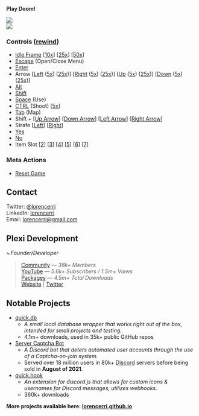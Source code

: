 **Play Doom!**

<img src="https://doom-api.plexidev.org/frame/github?type=gif&ext=.gif"><br /><img src="https://doom-api.plexidev.org/input/github?image=true" />

### Controls (<a href="https://doom-api.plexidev.org/input/github/rewind/?callback=https://github.com/lorencerri">rewind</a>)

- <a href="https://doom-api.plexidev.org/input/github/append?keys=,&callback=https://github.com/lorencerri">Idle Frame</a> [<a href="https://doom-api.plexidev.org/input/github/append?keys=,,,,,,,,,,&callback=https://github.com/lorencerri">10x</a>] [<a href="https://doom-api.plexidev.org/input/github/append?keys=,,,,,,,,,,,,,,,,,,,,,,,,,&callback=https://github.com/lorencerri">25x</a>] [<a href="https://doom-api.plexidev.org/input/github/append?keys=,,,,,,,,,,,,,,,,,,,,,,,,,,,,,,,,,,,,,,,,,,,,,,,,,,&callback=https://github.com/lorencerri">50x</a>]
- <a href="https://doom-api.plexidev.org/input/github/append?keys=x,&callback=https://github.com/lorencerri">Escape</a> (Open/Close Menu)
- <a href="https://doom-api.plexidev.org/input/github/append?keys=e,&callback=https://github.com/lorencerri">Enter</a>
- Arrow [<a href="https://doom-api.plexidev.org/input/github/append?keys=l,&callback=https://github.com/lorencerri">Left</a> (<a href="https://doom-api.plexidev.org/input/github/append?keys=l,l,l,l,l,&callback=https://github.com/lorencerri">5x</a>) (<a href="https://doom-api.plexidev.org/input/github/append?keys=l,l,l,l,l,l,l,l,l,l,l,l,l,l,l,l,l,l,l,l,l,l,l,l,l,&callback=https://github.com/lorencerri">25x</a>)] [<a href="https://doom-api.plexidev.org/input/github/append?keys=r,&callback=https://github.com/lorencerri">Right</a> (<a href="https://doom-api.plexidev.org/input/github/append?keys=r,r,r,r,r,&callback=https://github.com/lorencerri">5x</a>) (<a href="https://doom-api.plexidev.org/input/github/append?keys=r,r,r,r,r,r,r,r,r,r,r,r,r,r,r,r,r,r,r,r,r,r,r,r,r,&callback=https://github.com/lorencerri">25x</a>)] [<a href="https://doom-api.plexidev.org/input/github/append?keys=u,&callback=https://github.com/lorencerri">Up</a> (<a href="https://doom-api.plexidev.org/input/github/append?keys=u,u,u,u,u,&callback=https://github.com/lorencerri">5x</a>) (<a href="https://doom-api.plexidev.org/input/github/append?keys=u,u,u,u,u,u,u,u,u,u,u,u,u,u,u,u,u,u,u,u,u,u,u,u,u,&callback=https://github.com/lorencerri">25x</a>)] [<a href="https://doom-api.plexidev.org/input/github/append?keys=d,&callback=https://github.com/lorencerri">Down</a> (<a href="https://doom-api.plexidev.org/input/github/append?keys=d,d,d,d,d,&callback=https://github.com/lorencerri">5x</a>) (<a href="https://doom-api.plexidev.org/input/github/append?keys=d,d,d,d,d,d,d,d,d,d,d,d,d,d,d,d,d,d,d,d,d,d,d,d,d,&callback=https://github.com/lorencerri">25x</a>)]
- <a href="https://doom-api.plexidev.org/input/github/append?keys=a,&callback=https://github.com/lorencerri">Alt</a>
- <a href="https://doom-api.plexidev.org/input/github/append?keys=s,&callback=https://github.com/lorencerri">Shift</a>
- <a href="https://doom-api.plexidev.org/input/github/append?keys=p,&callback=https://github.com/lorencerri">Space</a> (Use)
- <a href="https://doom-api.plexidev.org/input/github/append?keys=f,&callback=https://github.com/lorencerri">CTRL</a> (Shoot) [<a href="https://doom-api.plexidev.org/input/github/append?keys=f,f,f,f,f,&callback=https://github.com/lorencerri">5x</a>]
- <a href="https://doom-api.plexidev.org/input/github/append?keys=t,&callback=https://github.com/lorencerri">Tab</a> (Map)
- Shift + [<a href="https://doom-api.plexidev.org/input/github/append?keys=U,&callback=https://github.com/lorencerri">Up Arrow</a>] [<a href="https://doom-api.plexidev.org/input/github/append?keys=D,&callback=https://github.com/lorencerri">Down Arrow</a>] [<a href="https://doom-api.plexidev.org/input/github/append?keys=L,&callback=https://github.com/lorencerri">Left Arrow</a>] [<a href="https://doom-api.plexidev.org/input/github/append?keys=R,&callback=https://github.com/lorencerri">Right Arrow</a>]
- Strafe [<a href="https://doom-api.plexidev.org/input/github/append?keys=<,&callback=https://github.com/lorencerri">Left</a>] [<a href="https://doom-api.plexidev.org/input/github/append?keys=>,&callback=https://github.com/lorencerri">Right</a>]
- <a href="https://doom-api.plexidev.org/input/github/append?keys=y,&callback=https://github.com/lorencerri">Yes</a>
- <a href="https://doom-api.plexidev.org/input/github/append?keys=n,&callback=https://github.com/lorencerri">No</a>
- Item Slot [<a href="https://doom-api.plexidev.org/input/github/append?keys=2,&callback=https://github.com/lorencerri">2</a>] [<a href="https://doom-api.plexidev.org/input/github/append?keys=3,&callback=https://github.com/lorencerri">3</a>] [<a href="https://doom-api.plexidev.org/input/github/append?keys=4,&callback=https://github.com/lorencerri">4</a>] [<a href="https://doom-api.plexidev.org/input/github/append?keys=5,&callback=https://github.com/lorencerri">5</a>] [<a href="https://doom-api.plexidev.org/input/github/append?keys=6,&callback=https://github.com/lorencerri">6</a>] [<a href="https://doom-api.plexidev.org/input/github/append?keys=7,&callback=https://github.com/lorencerri">7</a>]

### Meta Actions

- <a href="https://doom-api.plexidev.org/input/github/reset/?callback=https://github.com/lorencerri">Reset Game</a>

## Contact
Twitter: [@lorencerri](https://twitter.com/lorencerri) <br>
LinkedIn: [lorencerri](https://www.linkedin.com/in/lorencerri) <br>
Email: [lorencerri@gmail.com](mailto:lorencerri@gmail.com)

## Plexi Development
*⤷ Founder/Developer*
> [Community](https://discord.gg/plexidev) — *38k+ Members* <br>
> [YouTube](https://youtube.com/c/TrueXPixels) — *5.6k+ Subscribers / 1.5m+ Views* <br>
> [Packages](https://npm-stat.com/charts.html?package=quick.db&package=quick.hook&package=quick.time&from=2017-10-17) — *4.5m+ Total Downloads* <br>
> [Website](https://plexidev.org) | [Twitter](https://twitter.com/plexidev)

## Notable Projects
- [quick.db](https://npmjs.org/quick.db)
    - *A small local database wrapper that works right out of the box, intended for small projects and testing.*
    - 4.1m+ downloads, used in 35k+ public GitHub repos
- [Server Captcha Bot](https://top.gg/bot/512333785338216465)
    - *A Discord bot that deters automated user accounts through the use of a Captcha-on-join system.*
    - Served over 18 million users in 80k+ [Discord](https://discord.gg/) servers before being sold in **August of 2021**.
- [quick.hook](https://www.npmjs.com/package/quick.hook)
    - *An extension for discord.js that allows for custom icons & usernames for Discord messages, utilizes webhooks.*
    - 360k+ downloads
    
**More projects available here: [lorencerri.github.io](https://lorencerri.github.io)**
